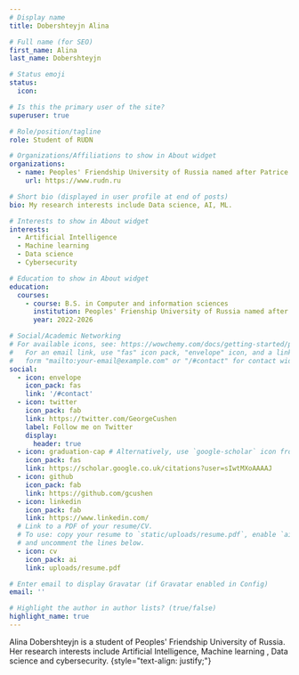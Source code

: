 ```yaml
---
# Display name
title: Dobershteyjn Alina

# Full name (for SEO)
first_name: Alina
last_name: Dobershteyjn

# Status emoji
status:
  icon: 

# Is this the primary user of the site?
superuser: true

# Role/position/tagline
role: Student of RUDN

# Organizations/Affiliations to show in About widget
organizations:
  - name: Peoples' Friendship University of Russia named after Patrice Lumumba
    url: https://www.rudn.ru

# Short bio (displayed in user profile at end of posts)
bio: My research interests include Data science, AI, ML.

# Interests to show in About widget
interests:
  - Artificial Intelligence
  - Machine learning 
  - Data science
  - Cybersecurity

# Education to show in About widget
education:
  courses:
    - course: B.S. in Computer and information sciences
      institution: Peoples' Frienship University of Russia named after Patrice Lumumba
      year: 2022-2026

# Social/Academic Networking
# For available icons, see: https://wowchemy.com/docs/getting-started/page-builder/#icons
#   For an email link, use "fas" icon pack, "envelope" icon, and a link in the
#   form "mailto:your-email@example.com" or "/#contact" for contact widget.
social:
  - icon: envelope
    icon_pack: fas
    link: '/#contact'
  - icon: twitter
    icon_pack: fab
    link: https://twitter.com/GeorgeCushen
    label: Follow me on Twitter
    display:
      header: true
  - icon: graduation-cap # Alternatively, use `google-scholar` icon from `ai` icon pack
    icon_pack: fas
    link: https://scholar.google.co.uk/citations?user=sIwtMXoAAAAJ
  - icon: github
    icon_pack: fab
    link: https://github.com/gcushen
  - icon: linkedin
    icon_pack: fab
    link: https://www.linkedin.com/
  # Link to a PDF of your resume/CV.
  # To use: copy your resume to `static/uploads/resume.pdf`, enable `ai` icons in `params.yaml`,
  # and uncomment the lines below.
  - icon: cv
    icon_pack: ai
    link: uploads/resume.pdf

# Enter email to display Gravatar (if Gravatar enabled in Config)
email: ''

# Highlight the author in author lists? (true/false)
highlight_name: true
---
```


Alina Dobershteyjn is a student of Peoples' Friendship University of Russia. Her research interests include Artificial Intelligence, Machine learning , Data science and cybersecurity. 
{style="text-align: justify;"}

